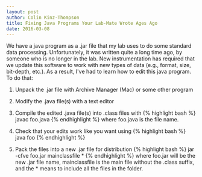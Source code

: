 ```yaml
---
layout: post
author: Colin Kinz-Thompson
title: Fixing Java Programs Your Lab-Mate Wrote Ages Ago
date: 2016-03-08
---
```



We have a java program as a .jar file that my lab uses to do some standard data processing. Unfortunately, it was written quite a long time ago, by someone who is no longer in the lab. New instrumentation has required that we update this software to work with new types of data (e.g., format, size, bit-depth, etc.). As a result, I've had to learn how to edit this java program. To do that:

1) Unpack the .jar file with Archive Manager (Mac) or some other program


2) Modify the .java file(s) with a text editor


3) Compile the edited .java file(s) into .class files with
{% highlight bash %}
javac foo.java
{% endhighlight %}
where foo.java is the file name.


4) Check that your edits work like you want using
{% highlight bash %}
java foo
{% endhighlight %}


5) Pack the files into a new .jar file for distribution
{% highlight bash %}
jar -cfve foo.jar mainclassfile *
{% endhighlight %}
where foo.jar will be the new .jar file name, mainclassfile is the main file without the .class suffix, and the * means to include all the files in the folder.
